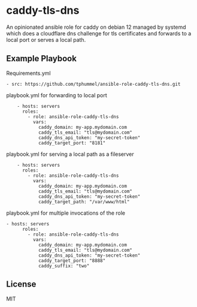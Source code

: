 caddy-tls-dns
=========

An opinionated ansible role for caddy on debian 12 managed by systemd which does a cloudflare dns challenge for tls certificates and forwards to a local port or serves a local path.

Example Playbook
----------------

Requirements.yml

```
- src: https://github.com/tphummel/ansible-role-caddy-tls-dns.git
```

playbook.yml for forwarding to local port
```
    - hosts: servers
      roles:
        - role: ansible-role-caddy-tls-dns
          vars:
            caddy_domain: my-app.mydomain.com
            caddy_tls_email: "tls@mydomain.com"
            caddy_dns_api_token: "my-secret-token"
            caddy_target_port: "8181"
```

playbook.yml for serving a local path as a fileserver
```
    - hosts: servers
      roles:
        - role: ansible-role-caddy-tls-dns
          vars:
            caddy_domain: my-app.mydomain.com
            caddy_tls_email: "tls@mydomain.com"
            caddy_dns_api_token: "my-secret-token"
            caddy_target_path: "/var/www/html"
```

playbook.yml for multiple invocations of the role
```
- hosts: servers
      roles:
        - role: ansible-role-caddy-tls-dns
          vars:
            caddy_domain: my-app.mydomain.com
            caddy_tls_email: "tls@mydomain.com"
            caddy_dns_api_token: "my-secret-token"
            caddy_target_port: "8888"
            caddy_suffix: "two"
```

License
-------

MIT
